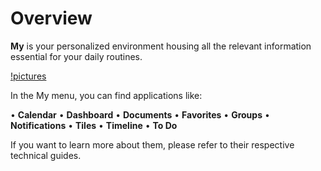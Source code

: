 # Overview

**My** is your personalized environment housing all the relevant information essential for your daily routines.

[!pictures](pictures/MyOverview.png)

In the My menu, you can find applications like:

•	**Calendar** 
•	**Dashboard** 
•	**Documents** 
•	**Favorites** 
•	**Groups** 
•	**Notifications** 
•	**Tiles** 
•	**Timeline** 
•	**To Do** 

If you want to learn more about them, please refer to their respective technical guides.
